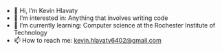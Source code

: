 - 👋 Hi, I’m Kevin Hlavaty
- 👀 I’m interested in: Anything that involves writing code
- 🌱 I’m currently learning: Computer science at the Rochester Institute of Technology
- 📫 How to reach me: kevin.hlavaty6402@gmail.com

<!---
KevinHlavaty/KevinHlavaty is a ✨ special ✨ repository because its `README.md` (this file) appears on your GitHub profile.
You can click the Preview link to take a look at your changes.
--->
